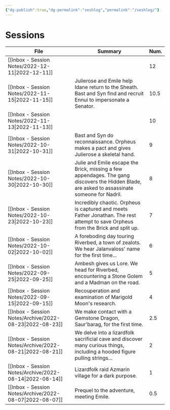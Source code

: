 ```yaml
---
{"dg-publish":true,"dg-permalink":"seshlog","permalink":"/seshlog/"}
---
```


# Sessions
| File                                                        | Summary                                                                                                                                       | Num. |
| ----------------------------------------------------------- | --------------------------------------------------------------------------------------------------------------------------------------------- | ---- |
| [[Inbox - Session Notes/2022-12-11\|2022-12-11]]         |                                                                                                                                               | 12   |
| [[Inbox - Session Notes/2022-11-15\|2022-11-15]]         | Julierose and Emile help Idane return to the Sheath. Bast and Syn find and recruit Ennui to impersonate a Senator.                            | 10.5 |
| [[Inbox - Session Notes/2022-11-13\|2022-11-13]]         |                                                                                                                                               | 10   |
| [[Inbox - Session Notes/2022-10-31\|2022-10-31]]         | Bast and Syn do reconnaissance. Orpheus makes a pact and gives Julierose a skeletal hand.                                                     | 9    |
| [[Inbox - Session Notes/2022-10-30\|2022-10-30]]         | Julie and Emile escape the Brick, missing a few appendages. The gang discovers the Hidden Blade, are asked to assassinate someone for Nadril. | 8    |
| [[Inbox - Session Notes/2022-10-23\|2022-10-23]]         | Incredibly chaotic. Orpheus is captured and meets Father Jonathan. The rest attempt to save Orpheus from the Brick and split up.              | 7    |
| [[Inbox - Session Notes/2022-10-02\|2022-10-02]]         | A foreboding day touring Riverbed, a town of zealots. We hear Jalanvaloss' name for the first time...                                         | 6    |
| [[Inbox - Session Notes/2022-09-25\|2022-09-25]]         | Ambesh gives us Lore. We head for Riverbed, encountering a Stone Golem and a Madman on the road.                                              | 5    |
| [[Inbox - Session Notes/2022-09-15\|2022-09-15]]         | Recouperation and examination of Marigold Moon's research.                                                                                    | 4    |
| [[Inbox - Session Notes/Archive/2022-08-23\|2022-08-23]] | We make contact with a Gemstone Dragon, Saur'barag, for the first time.                                                                       | 2.5  |
| [[Inbox - Session Notes/Archive/2022-08-21\|2022-08-21]] | We delve into a lizardfolk sacrificial cave and discover many curious things, including a hooded figure pulling strings...                    | 2    |
| [[Inbox - Session Notes/Archive/2022-08-14\|2022-08-14]] | Lizardfolk raid Azmarin village for a dark purpose.                                                                                           | 1    |
| [[Inbox - Session Notes/Archive/2022-08-07\|2022-08-07]] | Prequel to the adventure, meeting Emile.                                                                                                      | 0.5  |
